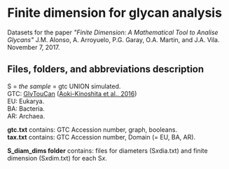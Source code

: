 # Finite dimension for glycan analysis
Datasets for the paper *"Finite Dimension: A Mathematical Tool to Analise Glycans"* J.M. Alonso, A. Arroyuelo, P.G. Garay, O.A. Martin, and J.A. Vila. November 7, 2017.

## Files, folders, and abbreviations description

S = *the sample* = gtc UNION simulated.  
GTC: [GlyTouCan](https://glytoucan.org/) ([Aoki-Kinoshita et al., 2016](https://doi.org/10.1093/nar/gkv1041))  
EU: Eukarya.  
BA: Bacteria.  
AR: Archaea.  

**gtc.txt** contains: GTC Accession number, graph, booleans.  
**tax.txt** contains: GTC Accession number, Domain (= EU, BA, AR).

**S_diam_dims folder** contains: files for diameters (S*x*dia.txt) and finite dimension (S*x*dim.txt) for each S*x*.

